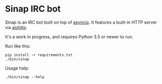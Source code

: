 Sinap IRC bot
=============

Sinap is an IRC bot built on top of
[asyncio](https://docs.python.org/3/library/asyncio.html). It features
a built-in HTTP server via
[aiohttp](http://aiohttp.readthedocs.org/en/stable/).

It's a work in progress, and requires Python 3.5 or newer to run.

Run like this:

    pip install -r requirements.txt
    ./bin/sinap

Usage help:

    ./bin/sinap --help
